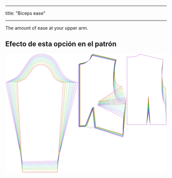 - - -
title: "Biceps ease"
- - -

The amount of ease at your upper arm.

## Efecto de esta opción en el patrón

![This image shows the effect of this option by superimposing several variants that have a different value for this option](breanna_bicepsease_sample.svg "Effect of this option on the pattern")
